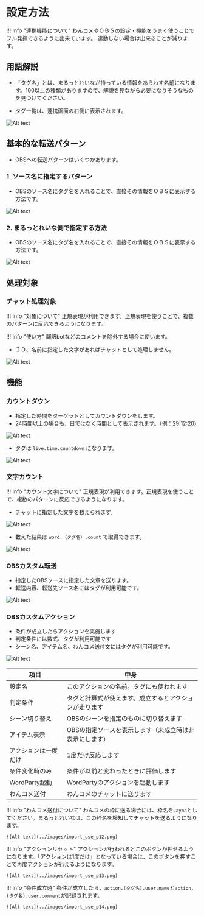 # 設定方法

!!! Info "連携機能について"
    わんコメやＯＢＳの設定・機能をうまく使うことでフル発揮できるように出来ています。
    連動しない場合は出来ることが減ります。

## 用語解説

* 「タグ名」とは、まるっとれいなが持っている情報をあらわす名前になります。100以上の種類がありますので、解説を見ながら必要になりそうなものを見つけてください。

* タグ一覧は、連携画面の右側に表示されます。

![Alt text](../images/import_use_p04.png)

## 基本的な転送パターン

* OBSへの転送パターンはいくつかあります。

### 1. ソース名に指定するパターン

* OBSのソース名にタグ名を入れることで、直接その情報をＯＢＳに表示する方法です。

![Alt text](../images/import_use_p03.png)

### 2. まるっとれいな側で指定する方法

* OBSのソース名にタグ名を入れることで、直接その情報をＯＢＳに表示する方法です。

![Alt text](../images/import_use_p05.png)

## 処理対象

### チャット処理対象

!!! Info "対象について"
    正規表現が利用できます。正規表現を使うことで、複数のパターンに反応できるようになります。

!!! Info "使い方"
    翻訳botなどのコメントを除外する場合に使います。

* ＩＤ、名前に指定した文字があればチャットとして処理しません。

![Alt text](../images/import_use_p09.png)

## 機能

### カウントダウン

* 指定した時間をターゲットとしてカウントダウンをします。
* 24時間以上の場合も、日ではなく時間として表示されます。（例：29:12:20）

![Alt text](../images/import_use_p02.png)

* タグは `live.time.countdown` になります。

![Alt text](../images/import_use_p06.png)

### 文字カウント

!!! Info "カウント文字について"
    正規表現が利用できます。正規表現を使うことで、複数のパターンに反応できるようになります。

* チャットに指定した文字を数えられます。

![Alt text](../images/import_use_p07.png)

* 数えた結果は `word.（タグ名）.count` で取得できます。

![Alt text](../images/import_use_p08.png)

### OBSカスタム転送

* 指定したOBSソースに指定した文章を送ります。
* 転送内容、転送先ソース名にはタグが利用可能です。

![Alt text](../images/import_use_p10.png)

### OBSカスタムアクション

* 条件が成立したらアクションを実施します
* 判定条件には数式、タグが利用可能です
* シーン名、アイテム名、わんコメ送付文にはタグが利用可能です。

![Alt text](../images/import_use_p11.png)

|項目|中身|
|---|-----|
|設定名|このアクションの名前。タグにも使われます|
|判定条件|タグと計算式が使えます。成立するとアクションが走ります|
|シーン切り替え|OBSのシーンを指定のものに切り替えます|
|アイテム表示|OBSの指定ソースを表示します（未成立時は非表示にします）|
|アクションは一度だけ|1度だけ反応します|
|条件変化時のみ|条件が以前と変わったときに評価します|
|WordParty起動|WordPartyのアクションを起動します|
|わんコメ送付|わんコメのチャットに送ります|

!!! Info "わんコメ送付について"
    わんコメの枠に送る場合には、枠名を`Layna`としてください。まるっとれいなは、この枠名を検知してチャットを送るようになります。

    ![Alt text](../images/import_use_p12.png)

!!! Info "アクションリセット"
    アクションが行われるとこのボタンが押せるようになります。「アクションは1度だけ」となっている場合は、このボタンを押すことで再度アクションが行えるようになります。

    ![Alt text](../images/import_use_p13.png)

!!! Info "条件成立時"
    条件が成立したら、`action.(タグ名).user.name`と`action.(タグ名).user.comment`が記録されます。

    ![Alt text](../images/import_use_p14.png)

